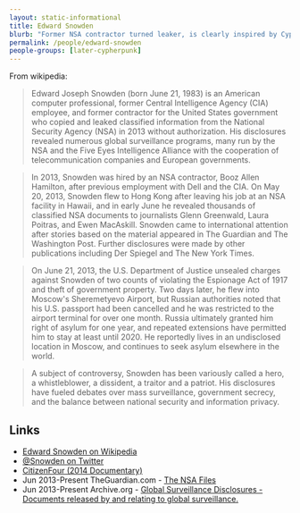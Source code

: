 ```yaml
---
layout: static-informational
title: Edward Snowden
blurb: "Former NSA contractor turned leaker, is clearly inspired by Cypherpunk ideals"
permalink: /people/edward-snowden
people-groups: [later-cypherpunk]
---
```


From wikipedia:

> Edward Joseph Snowden (born June 21, 1983) is an American computer professional, former Central Intelligence Agency (CIA) employee, and former contractor for the United States government who copied and leaked classified information from the National Security Agency (NSA) in 2013 without authorization. His disclosures revealed numerous global surveillance programs, many run by the NSA and the Five Eyes Intelligence Alliance with the cooperation of telecommunication companies and European governments.

> In 2013, Snowden was hired by an NSA contractor, Booz Allen Hamilton, after previous employment with Dell and the CIA. On May 20, 2013, Snowden flew to Hong Kong after leaving his job at an NSA facility in Hawaii, and in early June he revealed thousands of classified NSA documents to journalists Glenn Greenwald, Laura Poitras, and Ewen MacAskill. Snowden came to international attention after stories based on the material appeared in The Guardian and The Washington Post. Further disclosures were made by other publications including Der Spiegel and The New York Times.

> On June 21, 2013, the U.S. Department of Justice unsealed charges against Snowden of two counts of violating the Espionage Act of 1917 and theft of government property. Two days later, he flew into Moscow's Sheremetyevo Airport, but Russian authorities noted that his U.S. passport had been cancelled and he was restricted to the airport terminal for over one month. Russia ultimately granted him right of asylum for one year, and repeated extensions have permitted him to stay at least until 2020. He reportedly lives in an undisclosed location in Moscow, and continues to seek asylum elsewhere in the world.

> A subject of controversy, Snowden has been variously called a hero, a whistleblower, a dissident, a traitor and a patriot. His disclosures have fueled debates over mass surveillance, government secrecy, and the balance between national security and information privacy.

## Links

* [Edward Snowden on Wikipedia](https://en.wikipedia.org/wiki/Edward_Snowden)
* [@Snowden on Twitter](https://twitter.com/Snowden)
* [CitizenFour (2014 Documentary)](http://watchdocumentaries.com/citizenfour/)
* Jun 2013-Present TheGuardian.com - [The NSA Files](https://www.theguardian.com/us-news/the-nsa-files)
* Jun 2013-Present Archive.org - [Global Surveillance Disclosures - Documents released by and relating to global surveillance.](https://archive.org/details/nsia-snowden-documents)

